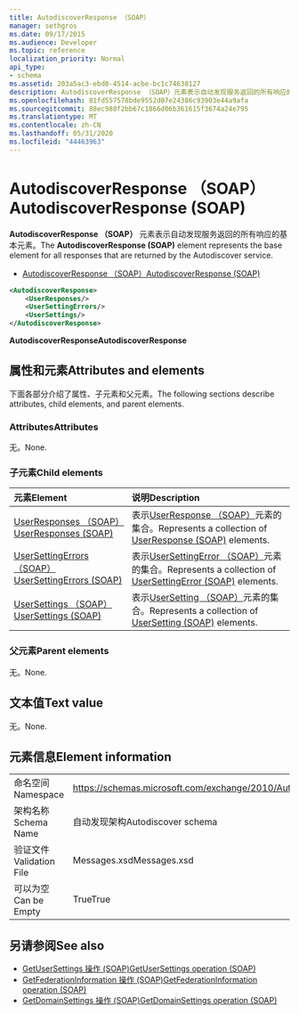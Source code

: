 ```yaml
---
title: AutodiscoverResponse （SOAP）
manager: sethgros
ms.date: 09/17/2015
ms.audience: Developer
ms.topic: reference
localization_priority: Normal
api_type:
- schema
ms.assetid: 203a5ac3-ebd0-4514-acbe-bc1c74638127
description: AutodiscoverResponse （SOAP）元素表示自动发现服务返回的所有响应的基本元素。
ms.openlocfilehash: 81fd557578bde9552d07e24386c93903e44a9afa
ms.sourcegitcommit: 88ec988f2bb67c1866d06b361615f3674a24e795
ms.translationtype: MT
ms.contentlocale: zh-CN
ms.lasthandoff: 05/31/2020
ms.locfileid: "44463963"
---
```

# <a name="autodiscoverresponse-soap"></a><span data-ttu-id="5fbc1-103">AutodiscoverResponse （SOAP）</span><span class="sxs-lookup"><span data-stu-id="5fbc1-103">AutodiscoverResponse (SOAP)</span></span>

<span data-ttu-id="5fbc1-104">**AutodiscoverResponse （SOAP）** 元素表示自动发现服务返回的所有响应的基本元素。</span><span class="sxs-lookup"><span data-stu-id="5fbc1-104">The **AutodiscoverResponse (SOAP)** element represents the base element for all responses that are returned by the Autodiscover service.</span></span> 
  
- [<span data-ttu-id="5fbc1-105">AutodiscoverResponse （SOAP）</span><span class="sxs-lookup"><span data-stu-id="5fbc1-105">AutodiscoverResponse (SOAP)</span></span>](autodiscoverresponse-soap.md)
  
```XML
<AutodiscoverResponse>
    <UserResponses/>
    <UserSettingErrors/>
    <UserSettings/>
</AutodiscoverResponse>

```

 <span data-ttu-id="5fbc1-106">**AutodiscoverResponse**</span><span class="sxs-lookup"><span data-stu-id="5fbc1-106">**AutodiscoverResponse**</span></span>
## <a name="attributes-and-elements"></a><span data-ttu-id="5fbc1-107">属性和元素</span><span class="sxs-lookup"><span data-stu-id="5fbc1-107">Attributes and elements</span></span>

<span data-ttu-id="5fbc1-108">下面各部分介绍了属性、子元素和父元素。</span><span class="sxs-lookup"><span data-stu-id="5fbc1-108">The following sections describe attributes, child elements, and parent elements.</span></span>
  
### <a name="attributes"></a><span data-ttu-id="5fbc1-109">Attributes</span><span class="sxs-lookup"><span data-stu-id="5fbc1-109">Attributes</span></span>

<span data-ttu-id="5fbc1-110">无。</span><span class="sxs-lookup"><span data-stu-id="5fbc1-110">None.</span></span>
  
### <a name="child-elements"></a><span data-ttu-id="5fbc1-111">子元素</span><span class="sxs-lookup"><span data-stu-id="5fbc1-111">Child elements</span></span>

|<span data-ttu-id="5fbc1-112">**元素**</span><span class="sxs-lookup"><span data-stu-id="5fbc1-112">**Element**</span></span>|<span data-ttu-id="5fbc1-113">**说明**</span><span class="sxs-lookup"><span data-stu-id="5fbc1-113">**Description**</span></span>|
|:-----|:-----|
|[<span data-ttu-id="5fbc1-114">UserResponses （SOAP）</span><span class="sxs-lookup"><span data-stu-id="5fbc1-114">UserResponses (SOAP)</span></span>](userresponses-soap.md) <br/> |<span data-ttu-id="5fbc1-115">表示[UserResponse （SOAP）](userresponse-soap.md)元素的集合。</span><span class="sxs-lookup"><span data-stu-id="5fbc1-115">Represents a collection of [UserResponse (SOAP)](userresponse-soap.md) elements.</span></span>  <br/> |
|[<span data-ttu-id="5fbc1-116">UserSettingErrors （SOAP）</span><span class="sxs-lookup"><span data-stu-id="5fbc1-116">UserSettingErrors (SOAP)</span></span>](usersettingerrors-soap.md) <br/> |<span data-ttu-id="5fbc1-117">表示[UserSettingError （SOAP）](usersettingerror-soap.md)元素的集合。</span><span class="sxs-lookup"><span data-stu-id="5fbc1-117">Represents a collection of [UserSettingError (SOAP)](usersettingerror-soap.md) elements.</span></span>  <br/> |
|[<span data-ttu-id="5fbc1-118">UserSettings （SOAP）</span><span class="sxs-lookup"><span data-stu-id="5fbc1-118">UserSettings (SOAP)</span></span>](usersettings-soap.md) <br/> |<span data-ttu-id="5fbc1-119">表示[UserSetting （SOAP）](usersetting-soap.md)元素的集合。</span><span class="sxs-lookup"><span data-stu-id="5fbc1-119">Represents a collection of [UserSetting (SOAP)](usersetting-soap.md) elements.</span></span>  <br/> |
   
### <a name="parent-elements"></a><span data-ttu-id="5fbc1-120">父元素</span><span class="sxs-lookup"><span data-stu-id="5fbc1-120">Parent elements</span></span>

<span data-ttu-id="5fbc1-121">无。</span><span class="sxs-lookup"><span data-stu-id="5fbc1-121">None.</span></span>
  
## <a name="text-value"></a><span data-ttu-id="5fbc1-122">文本值</span><span class="sxs-lookup"><span data-stu-id="5fbc1-122">Text value</span></span>

<span data-ttu-id="5fbc1-123">无。</span><span class="sxs-lookup"><span data-stu-id="5fbc1-123">None.</span></span>
  
## <a name="element-information"></a><span data-ttu-id="5fbc1-124">元素信息</span><span class="sxs-lookup"><span data-stu-id="5fbc1-124">Element information</span></span>

|||
|:-----|:-----|
|<span data-ttu-id="5fbc1-125">命名空间</span><span class="sxs-lookup"><span data-stu-id="5fbc1-125">Namespace</span></span>  <br/> |https://schemas.microsoft.com/exchange/2010/Autodiscover  <br/> |
|<span data-ttu-id="5fbc1-126">架构名称</span><span class="sxs-lookup"><span data-stu-id="5fbc1-126">Schema Name</span></span>  <br/> |<span data-ttu-id="5fbc1-127">自动发现架构</span><span class="sxs-lookup"><span data-stu-id="5fbc1-127">Autodiscover schema</span></span>  <br/> |
|<span data-ttu-id="5fbc1-128">验证文件</span><span class="sxs-lookup"><span data-stu-id="5fbc1-128">Validation File</span></span>  <br/> |<span data-ttu-id="5fbc1-129">Messages.xsd</span><span class="sxs-lookup"><span data-stu-id="5fbc1-129">Messages.xsd</span></span>  <br/> |
|<span data-ttu-id="5fbc1-130">可以为空</span><span class="sxs-lookup"><span data-stu-id="5fbc1-130">Can be Empty</span></span>  <br/> |<span data-ttu-id="5fbc1-131">True</span><span class="sxs-lookup"><span data-stu-id="5fbc1-131">True</span></span>  <br/> |
   
## <a name="see-also"></a><span data-ttu-id="5fbc1-132">另请参阅</span><span class="sxs-lookup"><span data-stu-id="5fbc1-132">See also</span></span>

- [<span data-ttu-id="5fbc1-133">GetUserSettings 操作 (SOAP)</span><span class="sxs-lookup"><span data-stu-id="5fbc1-133">GetUserSettings operation (SOAP)</span></span>](getusersettings-operation-soap.md)
- [<span data-ttu-id="5fbc1-134">GetFederationInformation 操作 (SOAP)</span><span class="sxs-lookup"><span data-stu-id="5fbc1-134">GetFederationInformation operation (SOAP)</span></span>](getfederationinformation-operation-soap.md)
- [<span data-ttu-id="5fbc1-135">GetDomainSettings 操作 (SOAP)</span><span class="sxs-lookup"><span data-stu-id="5fbc1-135">GetDomainSettings operation (SOAP)</span></span>](getdomainsettings-operation-soap.md)

